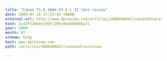 ```yaml
---
title: "Canon TS-E 24mm F3.5 L II lens review"
date: 2009-07-16 17:23:43 +0000
external-url: http://www.dpreview.com/articles/2608480647/canon24tsereview
hash: 2cd2f529eecc9dfc29bc0e2eb680baf1
year: 2009
month: 07
scheme: http
host: www.dpreview.com
path: /articles/2608480647/canon24tsereview

---
```



